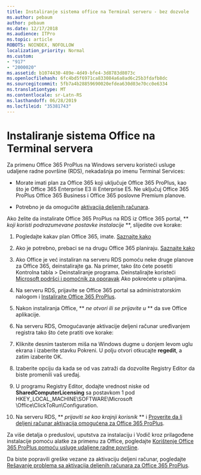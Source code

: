 ```yaml
---
title: Instaliranje sistema office na Terminal serveru - bez dozvole
ms.author: pebaum
author: pebaum
ms.date: 12/17/2018
ms.audience: ITPro
ms.topic: article
ROBOTS: NOINDEX, NOFOLLOW
localization_priority: Normal
ms.custom:
- "917"
- "2000020"
ms.assetid: b1074430-489e-4d49-bfe4-3d8783d8073c
ms.openlocfilehash: 6fc4bd5f6971ca833084a6a8ad6c25b3fdafb8dc
ms.sourcegitcommit: 5fb7a4b28859690020efdea630d03e70cc0e6334
ms.translationtype: MT
ms.contentlocale: sr-Latn-RS
ms.lasthandoff: 06/28/2019
ms.locfileid: "35381743"
---
```

# <a name="installing-office-on-a-terminal-server"></a>Instaliranje sistema Office na Terminal servera

Za primenu Office 365 ProPlus na Windows serveru koristeći usluge udaljene radne površine (RDS), nekadašnja po imenu Terminal Services:
  
- Morate imati plan za Office 365 koji uključuje Office 365 ProPlus, kao što je Office 365 Enterprise E3 ili Enterprise E5. Ne uključuj Office 365 ProPlus Office 365 Business i Office 365 poslovne Premium planove.

- Potrebno je da omogućite [aktivacija deljenih računara](https://docs.microsoft.com/DeployOffice/overview-of-shared-computer-activation-for-office-365-proplus).

Ako želite da instalirate Office 365 ProPlus na RDS iz Office 365 portal, ** *koji koristi podrazumevane postavke instalacije* **, slijedite ove korake:
  
1. Pogledajte kakav plan Office 365, imate. [Saznajte kako](https://docs.microsoft.com/office365/admin/admin-overview/what-subscription-do-i-have)

2. Ako je potrebno, prebaci se na drugu Office 365 planiraju. [Saznajte kako](https://docs.microsoft.com/office365/admin/subscriptions-and-billing/switch-to-a-different-plan)

3. Ako Office je već instaliran na serveru RDS pomoću neke druge planove za Office 365, deinstalirajte ga. Na primer, tako što ćete posetiti Kontrolna tabla \> Deinstaliranje programa. Deinstalirajte koristeći [Microsoft podršci i pomoćnik za oporavak](https://aka.ms/SARA-OfficeUninstall-Alchemy) Ako pokrećete u pitanjima.

4. Na serveru RDS, prijavite se Office 365 portal sa administratorskim nalogom i [Instalirajte Office 365 ProPlus](https://portal.office.com/OLS/MySoftware.aspx).

5. Nakon instaliranja Office, ** *ne otvori ili se prijavite u* ** da sve Office aplikacije.

6. Na serveru RDS, Omogućavanje aktivacije deljeni računar uređivanjem registra tako što ćete pratiti ove korake:

1. Kliknite desnim tasterom miša na Windows dugme u donjem levom uglu ekrana i izaberite stavku Pokreni. U polju otvori otkucajte **regedit**, a zatim izaberite OK.

2. Izaberite opciju da kada se od vas zatraži da dozvolite Registry Editor da biste promenili vaš uređaj.

3. U programu Registry Editor, dodajte vrednost niske od **SharedComputerLicensing** sa postavkom 1 pod HKEY_LOCAL_MACHINE\SOFTWARE\Microsoft \Office\ClickToRun\Configuration.

7. Na serveru RDS, ** *prijaviti se kao krajnji korisnik* ** i [Proverite da li deljeni računar aktivacija omogućena za Office 365 ProPlus](https://docs.microsoft.com/DeployOffice/troubleshoot-issues-with-shared-computer-activation-for-office-365-proplus#verify-that-activation-for-office-365-proplus-succeeded).

Za više detalja o preduslovi, uputstva za instalaciju i Vodič kroz prilagođene instalacije pomoću alatke za primenu za Office, pogledajte [Korištenje Office 365 ProPlus pomoću usluge udaljene radne površine](https://docs.microsoft.com/DeployOffice/deploy-office-365-proplus-by-using-remote-desktop-services).
  
Da biste popravili greške vezane za aktivaciju deljeni računar, pogledajte [Rešavanje problema sa aktivacija deljenih računara za Office 365 ProPlus](https://docs.microsoft.com/DeployOffice/troubleshoot-issues-with-shared-computer-activation-for-office-365-proplus).
  